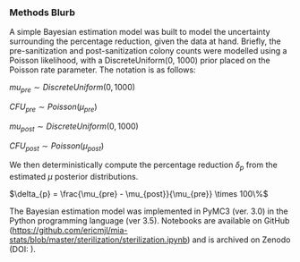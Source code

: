 ### Methods Blurb

A simple Bayesian estimation model was built to model the uncertainty surrounding the percentage reduction, given the data at hand. Briefly, the pre-sanitization and post-sanitization colony counts were modelled using a Poisson likelihood, with a DiscreteUniform(0, 1000) prior placed on the Poisson rate parameter. The notation is as follows:

$mu_{pre} \sim DiscreteUniform(0, 1000)$

$CFU_{pre} \sim Poisson(\mu_{pre})$

$mu_{post} \sim DiscreteUniform(0, 1000)$

$CFU_{post} \sim Poisson(\mu_{post})$

We then deterministically compute the percentage reduction $\delta_{p}$ from the estimated $\mu$ posterior distributions.

$\delta_{p} = \frac{\mu_{pre} - \mu_{post}}{\mu_{pre}} \times 100\%$

The Bayesian estimation model was implemented in PyMC3 (ver. 3.0) in the Python programming language (ver 3.5). Notebooks are available on GitHub (https://github.com/ericmjl/mia-stats/blob/master/sterilization/sterilization.ipynb) and is archived on Zenodo (DOI: ).
